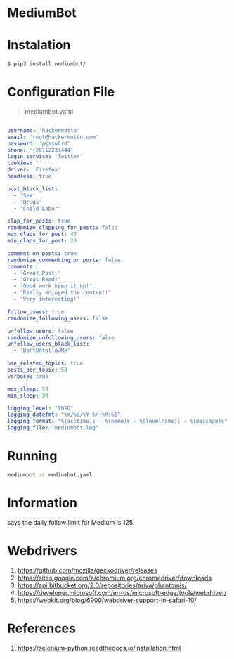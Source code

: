 
# MediumBot

# Instalation
```sh
$ pip3 install mediumbot/
```

# Configuration File
> mediumbot.yaml
```yaml

username: 'hackermotto'
email: 'root@hackermotto.com'
password: 'p@ssw0rd'
phone: '+20112233444'
login_service: 'Twitter'
cookies: ''
driver: 'Firefox'
headless: true

post_black_list:
  - 'Sex'
  - 'Drugs'
  - 'Child Labor'

clap_for_posts: true
randomize_clapping_for_posts: false
max_claps_for_post: 45
min_claps_for_post: 20

comment_on_posts: true
randomize_commenting_on_posts: false
comments: 
  - 'Great Post.'
  - 'Great Read!'
  - 'Good work keep it up!'
  - 'Really enjoyed the content!'
  - 'Very interesting!'

follow_users: true
randomize_following_users: false

unfollow_users: false
randomize_unfollowing_users: false
unfollow_users_black_list: 
  - 'DontUnfollowMe'

use_related_topics: true
posts_per_topic: 50
verbose: true

max_sleep: 50
min_sleep: 30

logging_level: "INFO"
logging_datefmt: "%m/%d/%Y %H:%M:%S"
logging_format: "%(asctime)s - %(name)s - %(levelname)s - %(message)s"
logging_file: "mediumbot.log"

```

# Running
```sh
mediumbot -c mediumbot.yaml
```

# Information

says the daily follow limit for Medium is 125.

# Webdrivers
1. https://github.com/mozilla/geckodriver/releases
2. https://sites.google.com/a/chromium.org/chromedriver/downloads
3. https://api.bitbucket.org/2.0/repositories/ariya/phantomjs/
4. https://developer.microsoft.com/en-us/microsoft-edge/tools/webdriver/
5. https://webkit.org/blog/6900/webdriver-support-in-safari-10/

# References
1. https://selenium-python.readthedocs.io/installation.html